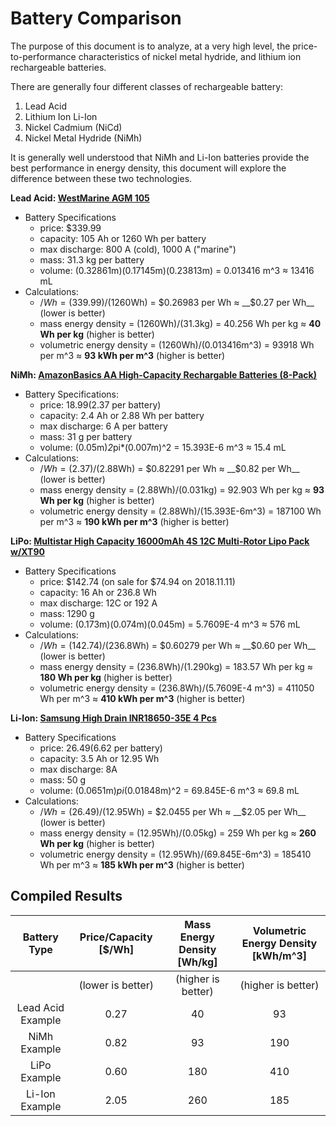 # Battery Comparison

The purpose of this document is to analyze, at a very high level, the price-to-performance characteristics of nickel metal hydride, and lithium ion rechargeable batteries.

There are generally four different classes of rechargeable battery:

 1. Lead Acid
 2. Lithium Ion Li-Ion
 3. Nickel Cadmium (NiCd)
 4. Nickel Metal Hydride (NiMh)

It is generally well understood that NiMh and Li-Ion batteries provide the best performance in energy density, this document will explore the difference between these two technologies.

 __Lead Acid: [WestMarine AGM 105](https://www.westmarine.com/buy/west-marine--group-31-dual-purpose-agm-battery-105-amp-hours--15020258)__
 
  - Battery Specifications
    - price: $339.99
    - capacity: 105 Ah or 1260 Wh per battery
    - max discharge: 800 A (cold), 1000 A ("marine")
    - mass: 31.3 kg per battery
    - volume: (0.32861m)(0.17145m)(0.23813m) = 0.013416 m^3 ≈ 13416 mL
  - Calculations:
    - $/Wh = (339.99$)/(1260Wh) = $0.26983 per Wh ≈ __$0.27 per Wh__ (lower is better)
    - mass energy density = (1260Wh)/(31.3kg) = 40.256 Wh per kg ≈ __40 Wh per kg__ (higher is better)
    - volumetric energy density = (1260Wh)/(0.013416m^3) = 93918 Wh per m^3 ≈ __93 kWh per m^3__ (higher is better)

__NiMh: [AmazonBasics AA High-Capacity Rechargable Batteries (8-Pack)](https://www.amazon.com/AmazonBasics-High-Capacity-Rechargeable-Batteries-Pre-charged/dp/B00HZV9WTM/)__

 - Battery Specifications:
   - price: $18.99 ($2.37 per battery)
   - capacity: 2.4 Ah or 2.88 Wh per battery
   - max discharge: 6 A per battery
   - mass: 31 g per battery
   - volume: (0.05m)*2*pi*(0.007m)^2 = 15.393E-6 m^3 ≈ 15.4 mL
 - Calculations:
   - $/Wh = (2.37$)/(2.88Wh) = $0.82291 per Wh ≈ __$0.82 per Wh__ (lower is better)
   - mass energy density = (2.88Wh)/(0.031kg) = 92.903 Wh per kg ≈ __93 Wh per kg__ (higher is better)
   - volumetric energy density = (2.88Wh)/(15.393E-6m^3) = 187100 Wh per m^3 ≈ __190 kWh per m^3__ (higher is better)
   
 __LiPo: [Multistar High Capacity 16000mAh 4S 12C Multi-Rotor Lipo Pack w/XT90](https://hobbyking.com/en_us/multistar-high-capacity-16000mah-4s-12c-multi-rotor-lipo-pack-w-xt90.html?___store=en_us)__

  - Battery Specifications
    - price: $142.74 (on sale for $74.94 on 2018.11.11)
    - capacity: 16 Ah or 236.8 Wh
    - max discharge: 12C or 192 A
    - mass: 1290 g
    - volume: (0.173m)(0.074m)(0.045m) = 5.7609E-4 m^3 ≈ 576 mL
  - Calculations:
    - $/Wh = (142.74$)/(236.8Wh) = $0.60279 per Wh ≈ __$0.60 per Wh__ (lower is better)
    - mass energy density = (236.8Wh)/(1.290kg) = 183.57 Wh per kg ≈ __180 Wh per kg__ (higher is better)
    - volumetric energy density = (236.8Wh)/(5.7609E-4 m^3) = 411050 Wh per m^3 ≈ __410 kWh per m^3__ (higher is better)
    
 __Li-Ion: [Samsung High Drain INR18650-35E 4 Pcs](https://www.amazon.com/Samsung-INR18650-35E-Rechargeable-BD-Electronics/dp/B0762LDVF8/)__
 
   - Battery Specifications
     - price: $26.49 ($6.62 per battery)
     - capacity: 3.5 Ah or 12.95 Wh
     - max discharge: 8A
     - mass: 50 g
     - volume: (0.0651m)*pi*(0.01848m)^2 = 69.845E-6 m^3 ≈ 69.8 mL
   - Calculations:
     - $/Wh = (26.49$)/(12.95Wh) = $2.0455 per Wh ≈ __$2.05 per Wh__ (lower is better)
     - mass energy density = (12.95Wh)/(0.05kg) = 259 Wh per kg ≈ __260 Wh per kg__ (higher is better)
     - volumetric energy density = (12.95Wh)/(69.845E-6m^3) = 185410 Wh per m^3 ≈ __185 kWh per m^3__ (higher is better)
     
 ## Compiled Results
 
| Battery Type | Price/Capacity [$/Wh] | Mass Energy Density [Wh/kg] | Volumetric Energy Density [kWh/m^3] |
| :---: | :---: | :---: | :---: |
|  | (lower is better) | (higher is better) | (higher is better) |
| Lead Acid Example | 0.27 | 40 | 93 |
| NiMh Example | 0.82 | 93 | 190 |
| LiPo Example | 0.60 | 180 | 410 |
| Li-Ion Example | 2.05 | 260 | 185 |
